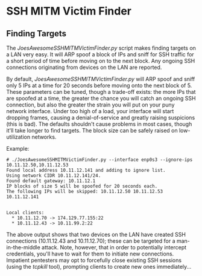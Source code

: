 # SSH MITM Victim Finder

## Finding Targets

The *JoesAwesomeSSHMITMVictimFinder.py* script makes finding targets on a LAN very easy.  It will ARP spoof a block of IPs and sniff for SSH traffic for a short period of time before moving on to the next block.  Any ongoing SSH connections originating from devices on the LAN are reported.

By default, *JoesAwesomeSSHMITMVictimFinder.py* will ARP spoof and sniff only 5 IPs at a time for 20 seconds before moving onto the next block of 5.  These parameters can be tuned, though a trade-off exists: the more IPs that are spoofed at a time, the greater the chance you will catch an ongoing SSH connection, but also the greater the strain you will put on your puny network interface.  Under too high of a load, your interface will start dropping frames, causing a denial-of-service and greatly raising suspicions (this is bad).  The defaults shouldn't cause problems in most cases, though it'll take longer to find targets.  The block size can be safely raised on low-utilization networks.

Example:

    # ./JoesAwesomeSSHMITMVictimFinder.py --interface enp0s3 --ignore-ips 10.11.12.50,10.11.12.53
    Found local address 10.11.12.141 and adding to ignore list.
    Using network CIDR 10.11.12.141/24.
    Found default gateway: 10.11.12.1
    IP blocks of size 5 will be spoofed for 20 seconds each.
    The following IPs will be skipped: 10.11.12.50 10.11.12.53 10.11.12.141


    Local clients:
      * 10.11.12.70 -> 174.129.77.155:22
      * 10.11.12.43 -> 10.11.99.2:22

The above output shows that two devices on the LAN have created SSH connections (10.11.12.43 and 10.11.12.70); these can be targeted for a man-in-the-middle attack.  Note, however, that in order to potentially intercept credentials, you'll have to wait for them to initiate new connections.  Impatient pentesters may opt to forcefully close existing SSH sessions (using the *tcpkill* tool), prompting clients to create new ones immediately...